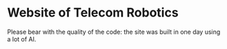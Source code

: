 # Website of Telecom Robotics

Please bear with the quality of the code: the site was built in one day using a lot of AI.